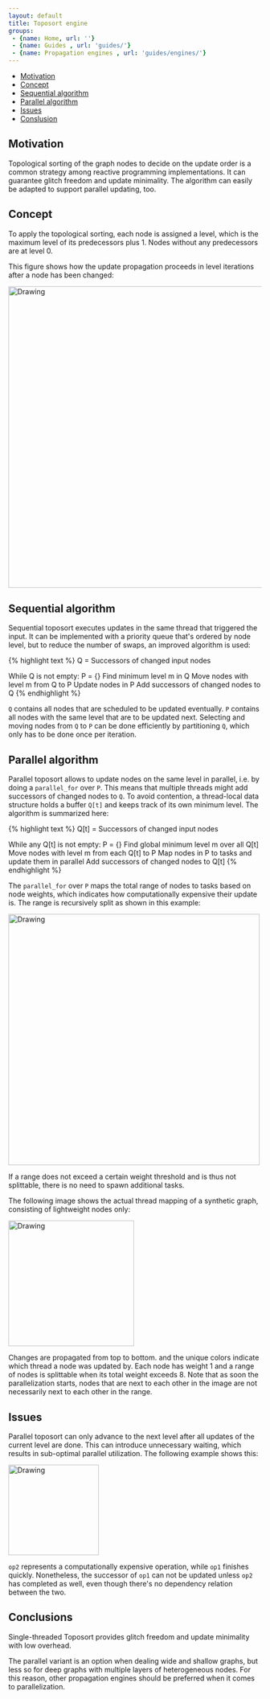 ```yaml
---
layout: default
title: Toposort engine
groups: 
 - {name: Home, url: ''}
 - {name: Guides , url: 'guides/'}
 - {name: Propagation engines , url: 'guides/engines/'}
---
```


* [Motivation](#motivation)
* [Concept](#concept)
* [Sequential algorithm](#sequential-algorithm)
* [Parallel algorithm](#parallel-algorithm)
* [Issues](#issues)
* [Conslusion](#conclusion)

## Motivation

Topological sorting of the graph nodes to decide on the update order is a common strategy among reactive programming implementations.
It can guarantee glitch freedom and update minimality.
The algorithm can easily be adapted to support parallel updating, too.


## Concept

To apply the topological sorting, each node is assigned a level, which is the maximum level of its predecessors plus 1. Nodes without any predecessors are at level 0.

This figure shows how the update propagation proceeds in level iterations after a node has been changed:

<img src="{{ site.baseurl }}/media/toposort1.png" alt="Drawing" width="600px"/>

## Sequential algorithm

Sequential toposort executes updates in the same thread that triggered the input.
It can be implemented with a priority queue that's ordered by node level, but to reduce the number of swaps, an improved algorithm is used:

{% highlight text %}
Q = Successors of changed input nodes

While Q is not empty:
  P = {}
  Find minimum level m in Q
  Move nodes with level m from Q to P
  Update nodes in P
  Add successors of changed nodes to Q
{% endhighlight %}

`Q` contains all nodes that are scheduled to be updated eventually. `P` contains all nodes with the same level that are to be updated next. Selecting and moving nodes from `Q` to `P` can be done efficiently by partitioning `Q`, which only has to be done once per iteration.

## Parallel algorithm

Parallel toposort allows to update nodes on the same level in parallel, i.e. by doing a `parallel_for` over `P`. This means that multiple threads might add successors of changed nodes to `Q`. To avoid contention, a thread-local data structure holds a buffer `Q[t]` and keeps track of its own minimum level. The algorithm is summarized here:

{% highlight text %}
Q[t] = Successors of changed input nodes

While any Q[t] is not empty:
  P = {}
  Find global minimum level m over all Q[t]
  Move nodes with level m from each Q[t] to P
  Map nodes in P to tasks and update them in parallel
  Add successors of changed nodes to Q[t]
{% endhighlight %}

The `parallel_for` over `P` maps the total range of nodes to tasks based on node weights, which indicates how computationally expensive their update is. The range is recursively split as shown in this example:

<img src="{{ site.baseurl }}/media/toposort2.png" alt="Drawing" width="500px"/>

If a range does not exceed a certain weight threshold and is thus not splittable, there is no need to spawn additional tasks.

The following image shows the actual thread mapping of a synthetic graph, consisting of lightweight nodes only:

<img src="{{ site.baseurl }}/media/partoposort.png" alt="Drawing" width="250px"/>

Changes are propagated from top to bottom. and the unique colors indicate which thread a node was updated by.
Each node has weight 1 and a range of nodes is splittable when its total weight exceeds 8.
Note that as soon the parallelization starts, nodes that are next to each other in the image are not necessarily next to each other in the range.

## Issues

Parallel toposort can only advance to the next level after all updates of the current level are done. This can introduce unnecessary waiting, which results in sub-optimal parallel utilization. The following example shows this:

<img src="{{ site.baseurl }}/media/toposort3.png" alt="Drawing" width="180px"/>

`op2` represents a computationally expensive operation, while `op1` finishes quickly. Nonetheless, the successor of `op1` can not be updated unless `op2` has completed as well, even though there's no dependency relation between the two.

## Conclusions

Single-threaded Toposort provides glitch freedom and update minimality with low overhead.

The parallel variant is an option when dealing wide and shallow graphs, but less so for deep graphs with multiple layers of heterogeneous nodes.
For this reason, other propagation engines should be preferred when it comes to parallelization.